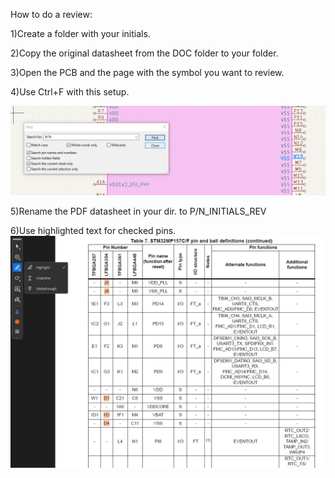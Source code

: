 How to do a review:


  1)Create a folder with your initials.
  
  
  2)Copy the original datasheet from the DOC folder to your folder.
  
  
  3)Open the PCB and the page with the symbol you want to review.
  
  
  4)Use Ctrl+F with this setup.
  

![Alt Text](https://github.com/KirillYatsenko/tbd/blob/main/PCB/Reviews/img_rev/Kicad_INSTR.jpg)

  
  5)Rename the PDF datasheet in your dir. to P/N_INITIALS_REV
  
  
  6)Use highlighted text for checked pins.
![Alt Text](https://github.com/KirillYatsenko/tbd/blob/main/PCB/Reviews/img_rev/PDF_INSTR.jpg)
